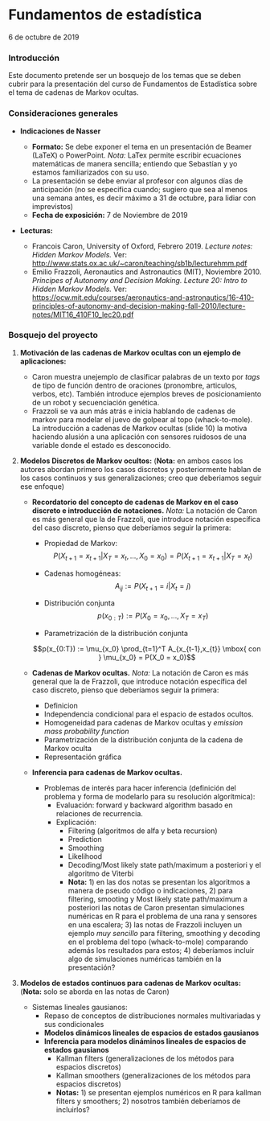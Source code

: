 # Fundamentos de estadística

6 de octubre de 2019

### Introducción

Este documento pretende ser un bosquejo de los temas que se deben cubrir para la presentación del curso de Fundamentos de Estadística sobre el tema de cadenas de Markov ocultas.

### Consideraciones generales

* **Indicaciones de Nasser**
	* **Formato:** Se debe exponer el tema en un presentación de Beamer (LaTeX) o PowerPoint. *Nota:* LaTex permite escribir ecuaciones matemáticas de manera sencilla; entiendo que Sebastían y yo estamos familiarizados con su uso.
	* La presentación se debe enviar al profesor con algunos días de anticipación (no se especifica cuando; sugiero que sea al menos una semana antes, es decir máximo a 31 de octubre, para lidiar con imprevistos)
	*  **Fecha de exposición:** 7 de Noviembre de 2019

* **Lecturas:**
	* Francois Caron, University of Oxford, Febrero 2019. *Lecture notes: Hidden Markov Models.* Ver: http://www.stats.ox.ac.uk/~caron/teaching/sb1b/lecturehmm.pdf
	* Emilio Frazzoli, Aeronautics and Astronautics (MIT),  Noviembre 2010. *Principes of Autonomy and Decision Making. Lecture 20: Intro to Hidden Markov Models.* Ver: https://ocw.mit.edu/courses/aeronautics-and-astronautics/16-410-principles-of-autonomy-and-decision-making-fall-2010/lecture-notes/MIT16_410F10_lec20.pdf
	
### Bosquejo del proyecto

1. **Motivación de las cadenas de Markov ocultas con un ejemplo de aplicaciones:**
	* Caron muestra unejemplo de clasificar palabras de un texto por *tags* de tipo de función dentro de oraciones (pronombre, articulos, verbos, etc). También introduce ejemplos breves de posicionamiento de un robot y secuenciación genética.
	* Frazzoli se va aun más atrás e inicia hablando de cadenas de markov para modelar el juevo de golpear al topo (whack-to-mole). La introducción a cadenas de Markov ocultas (slide 10) la motiva haciendo alusión a una aplicación con sensores ruidosos de una variable donde el estado es desconocido.
	
2. **Modelos Discretos de Markov ocultos:** (**Nota:** en ambos casos los autores abordan primero los casos discretos y posteriormente hablan de los casos continuos y sus generalizaciones; creo que deberiamos seguir ese enfoque)
	* **Recordatorio del concepto de cadenas de Markov en el caso discreto e introducción de notaciones.** *Nota:* La notación de Caron es más general que la de Frazzoli, que introduce notación específica del caso discreto, pienso que deberíamos seguir la primera:
		* Propiedad de Markov:
		$$P(X_{t+1} =x_{t+1}| X_T=x_t, ..., X_0=x_0)  = P(X_{t+1} =x_{t+1}| X_T=x_t) $$
		* Cadenas homogéneas:
		$$A_{ij} := P(X_{t+1} =i| X_{t} =j )$$
		
		* Distribución conjunta 
		$$p(x_{0:T}) := P(X_0=x_0, ..., X_T=x_T) $$
		
		* Parametrización de la distribución conjunta

		$$p(x_{0:T}) := \mu_{x_0} \prod_{t=1}^T A_{x_{t-1},x_{t}} \mbox{ con }   \mu_{x_0} = P(X_0 = x_0)$$
		
	* **Cadenas de Markov ocultas.** *Nota:* La notación de Caron es más general que la de Frazzoli, que introduce notación específica del caso discreto, pienso que deberíamos seguir la primera:
		* Definicion
		* Independencia condicional para el espacio de estados ocultos.
		* Homogeneidad para cadenas de Markov ocultas y *emission mass probability function*
		* Parametrización de la distribución conjunta de la cadena de Markov oculta
		* Representación gráfica

	* **Inferencia para cadenas de Markov ocultas.** 
		* Problemas de interés para hacer inferencia (definición del problema y forma de modelarlo para su resolución algorítmica):
			* Evaluación:  forward y backward algorithm basado en relaciones de recurrencia.	
			* Explicación: 
				* Filtering (algoritmos de alfa y beta recursion)
				* Prediction
				* Smoothing
				* Likelihood
				* Decoding/Most likely state path/maximum a posteriori y el algoritmo de Viterbi
				* **Nota:** 1) en las dos notas se presentan los algoritmos a manera de pseudo código o indicaciones, 2) para filtering, smooting y Most likely state path/maximum a posteriori las notas de Caron presentan simulaciones numéricas en R para el problema de una rana y sensores en una escalera; 3) las notas de Frazzoli incluyen un ejemplo *muy sencillo* para filtering, smoothing y decoding en el problema del topo (whack-to-mole) comparando además los resultados para estos; 4) deberíamos incluir algo de simulaciones numéricas también en la presentación?  

2. **Modelos de estados continuos para cadenas de Markov ocultas:** (**Nota:** solo se aborda en las notas de Caron)
	* Sistemas lineales gausianos:
		* Repaso de conceptos de distribuciones normales multivariadas y sus condicionales
		* **Modelos dinámicos lineales de espacios de estados gausianos**
		* **Inferencia para modelos dináminos lineales de espacios de estados gausianos**
			* Kallman filters (generalizaciones de los métodos para espacios discretos)
			*  Kallman smoothers (generalizaciones de los métodos para espacios discretos)
			* **Notas:** 1) se presentan ejemplos numéricos en R para kallman filters y smoothers; 2) nosotros también deberíamos de incluirlos?
